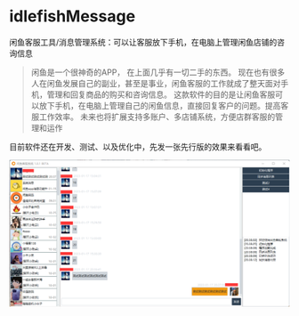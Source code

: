 # idlefishMessage
闲鱼客服工具/消息管理系统：可以让客服放下手机，在电脑上管理闲鱼店铺的咨询信息

> 闲鱼是一个很神奇的APP， 在上面几乎有一切二手的东西。
现在也有很多人在闲鱼发展自己的副业，甚至是事业，闲鱼客服的工作就成了整天面对手机，管理和回复商品的购买和咨询信息。
这款软件的目的是让闲鱼客服可以放下手机，在电脑上管理自己的闲鱼信息，直接回复客户的问题。提高客服工作效率。
未来也将扩展支持多账户、多店铺系统，方便店群客服的管理和运作

目前软件还在开发、测试、以及优化中，先发一张先行版的效果来看看吧。

![](demo/demo01.png)

